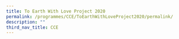```yaml
---
title: To Earth With Love Project 2020
permalink: /programmes/CCE/ToEarthWithLoveProject2020/permalink/
description: ""
third_nav_title: CCE
---
```

